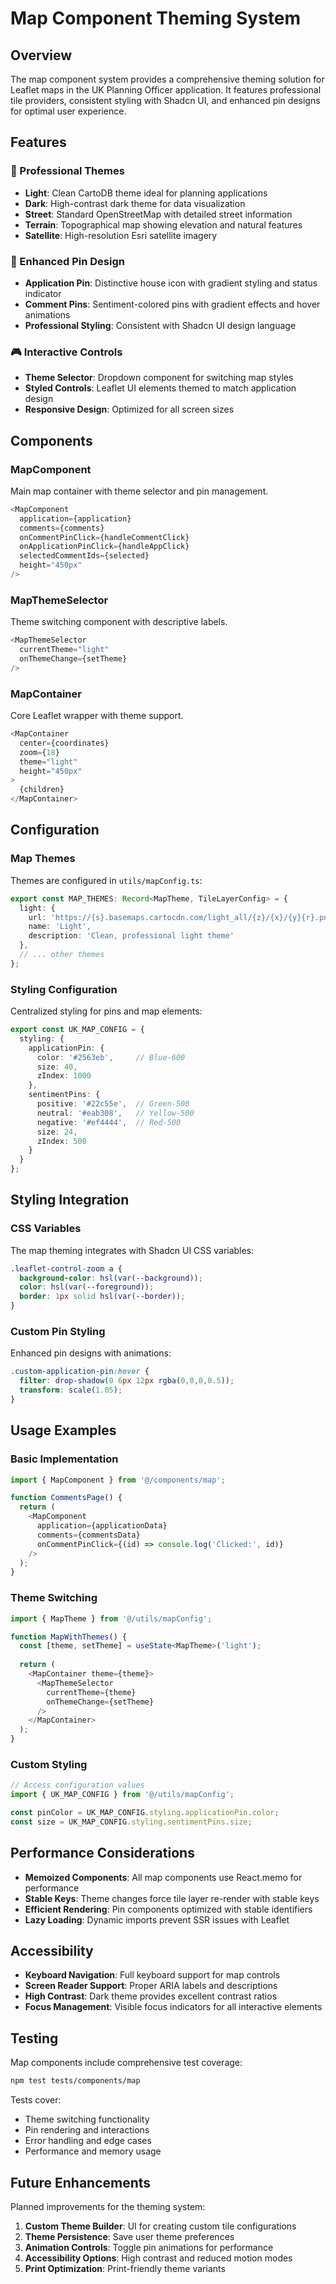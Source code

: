 # Map Component Theming System

## Overview

The map component system provides a comprehensive theming solution for Leaflet maps in the UK Planning Officer application. It features professional tile providers, consistent styling with Shadcn UI, and enhanced pin designs for optimal user experience.

## Features

### 🎨 Professional Themes
- **Light**: Clean CartoDB theme ideal for planning applications
- **Dark**: High-contrast dark theme for data visualization  
- **Street**: Standard OpenStreetMap with detailed street information
- **Terrain**: Topographical map showing elevation and natural features
- **Satellite**: High-resolution Esri satellite imagery

### 🎯 Enhanced Pin Design
- **Application Pin**: Distinctive house icon with gradient styling and status indicator
- **Comment Pins**: Sentiment-colored pins with gradient effects and hover animations
- **Professional Styling**: Consistent with Shadcn UI design language

### 🎮 Interactive Controls
- **Theme Selector**: Dropdown component for switching map styles
- **Styled Controls**: Leaflet UI elements themed to match application design
- **Responsive Design**: Optimized for all screen sizes

## Components

### MapComponent
Main map container with theme selector and pin management.

```typescript
<MapComponent
  application={application}
  comments={comments}
  onCommentPinClick={handleCommentClick}
  onApplicationPinClick={handleAppClick}
  selectedCommentIds={selected}
  height="450px"
/>
```

### MapThemeSelector
Theme switching component with descriptive labels.

```typescript
<MapThemeSelector 
  currentTheme="light"
  onThemeChange={setTheme}
/>
```

### MapContainer
Core Leaflet wrapper with theme support.

```typescript
<MapContainer
  center={coordinates}
  zoom={18}
  theme="light"
  height="450px"
>
  {children}
</MapContainer>
```

## Configuration

### Map Themes
Themes are configured in `utils/mapConfig.ts`:

```typescript
export const MAP_THEMES: Record<MapTheme, TileLayerConfig> = {
  light: {
    url: 'https://{s}.basemaps.cartocdn.com/light_all/{z}/{x}/{y}{r}.png',
    name: 'Light',
    description: 'Clean, professional light theme'
  },
  // ... other themes
};
```

### Styling Configuration
Centralized styling for pins and map elements:

```typescript
export const UK_MAP_CONFIG = {
  styling: {
    applicationPin: {
      color: '#2563eb',     // Blue-600
      size: 40,
      zIndex: 1000
    },
    sentimentPins: {
      positive: '#22c55e',  // Green-500
      neutral: '#eab308',   // Yellow-500
      negative: '#ef4444',  // Red-500
      size: 24,
      zIndex: 500
    }
  }
};
```

## Styling Integration

### CSS Variables
The map theming integrates with Shadcn UI CSS variables:

```css
.leaflet-control-zoom a {
  background-color: hsl(var(--background));
  color: hsl(var(--foreground));
  border: 1px solid hsl(var(--border));
}
```

### Custom Pin Styling
Enhanced pin designs with animations:

```css
.custom-application-pin:hover {
  filter: drop-shadow(0 6px 12px rgba(0,0,0,0.5));
  transform: scale(1.05);
}
```

## Usage Examples

### Basic Implementation
```typescript
import { MapComponent } from '@/components/map';

function CommentsPage() {
  return (
    <MapComponent
      application={applicationData}
      comments={commentsData}
      onCommentPinClick={(id) => console.log('Clicked:', id)}
    />
  );
}
```

### Theme Switching
```typescript
import { MapTheme } from '@/utils/mapConfig';

function MapWithThemes() {
  const [theme, setTheme] = useState<MapTheme>('light');
  
  return (
    <MapContainer theme={theme}>
      <MapThemeSelector 
        currentTheme={theme}
        onThemeChange={setTheme}
      />
    </MapContainer>
  );
}
```

### Custom Styling
```typescript
// Access configuration values
import { UK_MAP_CONFIG } from '@/utils/mapConfig';

const pinColor = UK_MAP_CONFIG.styling.applicationPin.color;
const size = UK_MAP_CONFIG.styling.sentimentPins.size;
```

## Performance Considerations

- **Memoized Components**: All map components use React.memo for performance
- **Stable Keys**: Theme changes force tile layer re-render with stable keys
- **Efficient Rendering**: Pin components optimized with stable identifiers
- **Lazy Loading**: Dynamic imports prevent SSR issues with Leaflet

## Accessibility

- **Keyboard Navigation**: Full keyboard support for map controls
- **Screen Reader Support**: Proper ARIA labels and descriptions
- **High Contrast**: Dark theme provides excellent contrast ratios
- **Focus Management**: Visible focus indicators for all interactive elements

## Testing

Map components include comprehensive test coverage:

```bash
npm test tests/components/map
```

Tests cover:
- Theme switching functionality
- Pin rendering and interactions
- Error handling and edge cases
- Performance and memory usage

## Future Enhancements

Planned improvements for the theming system:

1. **Custom Theme Builder**: UI for creating custom tile configurations
2. **Theme Persistence**: Save user theme preferences
3. **Animation Controls**: Toggle pin animations for performance
4. **Accessibility Options**: High contrast and reduced motion modes
5. **Print Optimization**: Print-friendly theme variants